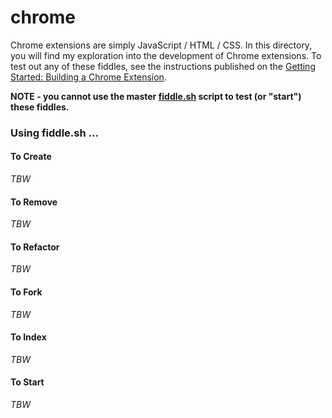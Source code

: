 chrome
======

Chrome extensions are simply JavaScript / HTML / CSS.  In this directory, you will find my exploration into the 
development of Chrome extensions.  To test out any of these fiddles, see the instructions published on the 
<a href="https://developer.chrome.com/extensions/getstarted" target="_blank">Getting Started: Building a Chrome Extension</a>. 

**NOTE - you cannot use the master [fiddle.sh](../../scripts/fiddle.sh) script to test (or "start") these fiddles.**

### Using fiddle.sh ...

#### To Create

_TBW_

#### To Remove

_TBW_

#### To Refactor

_TBW_

#### To Fork

_TBW_

#### To Index

_TBW_

#### To Start

_TBW_
 
